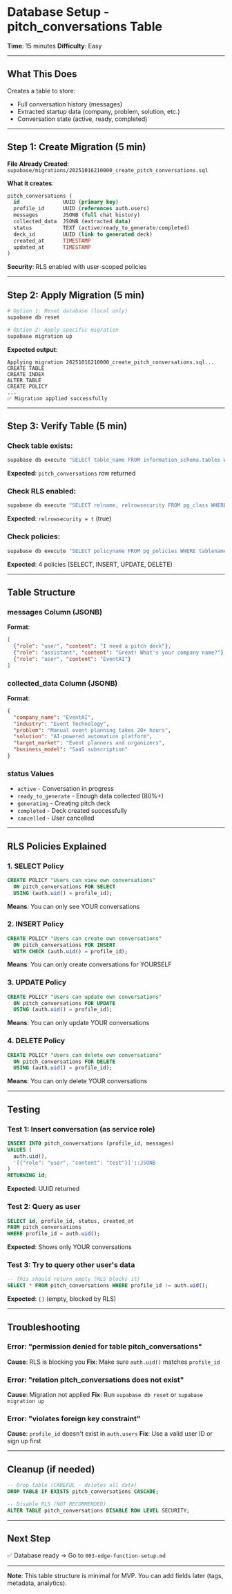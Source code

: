 # Database Setup - pitch_conversations Table

**Time**: 15 minutes
**Difficulty**: Easy

---

## What This Does

Creates a table to store:
- Full conversation history (messages)
- Extracted startup data (company, problem, solution, etc.)
- Conversation state (active, ready, completed)

---

## Step 1: Create Migration (5 min)

**File Already Created**: `supabase/migrations/20251016210000_create_pitch_conversations.sql`

**What it creates**:
```sql
pitch_conversations (
  id              UUID (primary key)
  profile_id      UUID (references auth.users)
  messages        JSONB (full chat history)
  collected_data  JSONB (extracted data)
  status          TEXT (active/ready_to_generate/completed)
  deck_id         UUID (link to generated deck)
  created_at      TIMESTAMP
  updated_at      TIMESTAMP
)
```

**Security**: RLS enabled with user-scoped policies

---

## Step 2: Apply Migration (5 min)

```bash
# Option 1: Reset database (local only)
supabase db reset

# Option 2: Apply specific migration
supabase migration up
```

**Expected output**:
```
Applying migration 20251016210000_create_pitch_conversations.sql...
CREATE TABLE
CREATE INDEX
ALTER TABLE
CREATE POLICY
...
✅ Migration applied successfully
```

---

## Step 3: Verify Table (5 min)

### Check table exists:
```bash
supabase db execute "SELECT table_name FROM information_schema.tables WHERE table_name = 'pitch_conversations'"
```

**Expected**: `pitch_conversations` row returned

### Check RLS enabled:
```bash
supabase db execute "SELECT relname, relrowsecurity FROM pg_class WHERE relname = 'pitch_conversations'"
```

**Expected**: `relrowsecurity = t` (true)

### Check policies:
```bash
supabase db execute "SELECT policyname FROM pg_policies WHERE tablename = 'pitch_conversations'"
```

**Expected**: 4 policies (SELECT, INSERT, UPDATE, DELETE)

---

## Table Structure

### messages Column (JSONB)
**Format**:
```json
[
  {"role": "user", "content": "I need a pitch deck"},
  {"role": "assistant", "content": "Great! What's your company name?"},
  {"role": "user", "content": "EventAI"}
]
```

### collected_data Column (JSONB)
**Format**:
```json
{
  "company_name": "EventAI",
  "industry": "Event Technology",
  "problem": "Manual event planning takes 20+ hours",
  "solution": "AI-powered automation platform",
  "target_market": "Event planners and organizers",
  "business_model": "SaaS subscription"
}
```

### status Values
- `active` - Conversation in progress
- `ready_to_generate` - Enough data collected (80%+)
- `generating` - Creating pitch deck
- `completed` - Deck created successfully
- `cancelled` - User cancelled

---

## RLS Policies Explained

### 1. SELECT Policy
```sql
CREATE POLICY "Users can view own conversations"
  ON pitch_conversations FOR SELECT
  USING (auth.uid() = profile_id);
```
**Means**: You can only see YOUR conversations

### 2. INSERT Policy
```sql
CREATE POLICY "Users can create own conversations"
  ON pitch_conversations FOR INSERT
  WITH CHECK (auth.uid() = profile_id);
```
**Means**: You can only create conversations for YOURSELF

### 3. UPDATE Policy
```sql
CREATE POLICY "Users can update own conversations"
  ON pitch_conversations FOR UPDATE
  USING (auth.uid() = profile_id);
```
**Means**: You can only update YOUR conversations

### 4. DELETE Policy
```sql
CREATE POLICY "Users can delete own conversations"
  ON pitch_conversations FOR DELETE
  USING (auth.uid() = profile_id);
```
**Means**: You can only delete YOUR conversations

---

## Testing

### Test 1: Insert conversation (as service role)
```sql
INSERT INTO pitch_conversations (profile_id, messages)
VALUES (
  auth.uid(),
  '[{"role": "user", "content": "test"}]'::JSONB
)
RETURNING id;
```

**Expected**: UUID returned

### Test 2: Query as user
```sql
SELECT id, profile_id, status, created_at
FROM pitch_conversations
WHERE profile_id = auth.uid();
```

**Expected**: Shows only YOUR conversations

### Test 3: Try to query other user's data
```sql
-- This should return empty (RLS blocks it)
SELECT * FROM pitch_conversations WHERE profile_id != auth.uid();
```

**Expected**: `[]` (empty, blocked by RLS)

---

## Troubleshooting

### Error: "permission denied for table pitch_conversations"
**Cause**: RLS is blocking you
**Fix**: Make sure `auth.uid()` matches `profile_id`

### Error: "relation pitch_conversations does not exist"
**Cause**: Migration not applied
**Fix**: Run `supabase db reset` or `supabase migration up`

### Error: "violates foreign key constraint"
**Cause**: `profile_id` doesn't exist in `auth.users`
**Fix**: Use a valid user ID or sign up first

---

## Cleanup (if needed)

```sql
-- Drop table (CAREFUL - deletes all data)
DROP TABLE IF EXISTS pitch_conversations CASCADE;

-- Disable RLS (NOT RECOMMENDED)
ALTER TABLE pitch_conversations DISABLE ROW LEVEL SECURITY;
```

---

## Next Step

✅ Database ready → Go to `003-edge-function-setup.md`

---

**Note**: This table structure is minimal for MVP. You can add fields later (tags, metadata, analytics).
